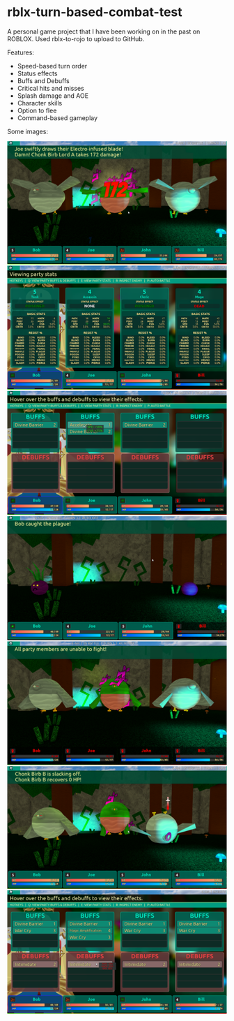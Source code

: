 # rblx-turn-based-combat-test
A personal game project that I have been working on in the past on ROBLOX. Used rblx-to-rojo to upload to GitHub.

Features:
- Speed-based turn order
- Status effects
- Buffs and Debuffs
- Critical hits and misses
- Splash damage and AOE
- Character skills
- Option to flee
- Command-based gameplay

Some images:

![Alt text](/img1.png?raw=true "Title")
![Alt text](/img2.png?raw=true "Title")
![Alt text](/img3.png?raw=true "Title")
![Alt text](/img4.png?raw=true "Title")
![Alt text](/img5.png?raw=true "Title")
![Alt text](/img6.png?raw=true "Title")
![Alt text](/img7.png?raw=true "Title")
